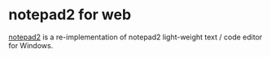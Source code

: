 # notepad2 for web

[notepad2](https://onlinetool.io/notepad2/) is a re-implementation of notepad2 light-weight text / code editor for Windows.

